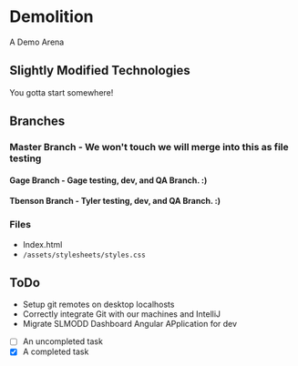 # Demolition
A Demo Arena

## Slightly Modified Technologies
You gotta start somewhere!

## Branches
### Master Branch      - We won't touch we will merge into this as file testing
#### Gage Branch        - Gage testing, dev, and QA Branch. :)
#### Tbenson Branch     - Tyler testing, dev, and QA Branch. :)

### Files
- Index.html
- `/assets/stylesheets/styles.css`

## ToDo
* Setup git remotes on desktop localhosts
* Correctly integrate Git with our machines and IntelliJ
* Migrate SLMODD Dashboard Angular APplication for dev
- [ ] An uncompleted task
- [x] A completed task
